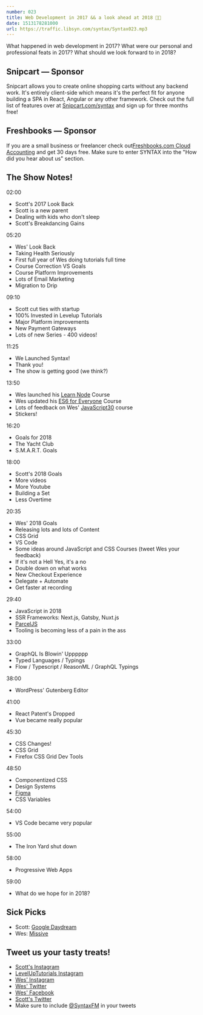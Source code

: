 ```yaml
---
number: 023
title: Web Development in 2017 && a look ahead at 2018 🍾🍷
date: 1513178281000
url: https://traffic.libsyn.com/syntax/Syntax023.mp3
---
```


What happened in web development in 2017? What were our personal and professional feats in 2017? What should we look forward to in 2018?

## Snipcart — Sponsor

Snipcart allows you to create online shopping carts without any backend work. It's entirely client-side which means it's the perfect fit for anyone building a SPA in React, Angular or any other framework. Check out the full list of features over at [Snipcart.com/syntax](https://snipcart.com/syntax?utm_source=syntax&utm_medium=podcast&utm_campaign=syntax1) and sign up for three months free!

## Freshbooks — Sponsor

If you are a small business or freelancer check out[Freshbooks.com Cloud Accounting](https://freshbooks.com/syntax) and get 30 days free. Make sure to enter SYNTAX into the "How did you hear about us" section.

## The Show Notes!

02:00

* Scott's 2017 Look Back
* Scott is a new parent
* Dealing with kids who don't sleep
* Scott's Breakdancing Gains

05:20

* Wes' Look Back
* Taking Health Seriously
* First full year of Wes doing tutorials full time
* Course Correction VS Goals
* Course Platform Improvements
* Lots of Email Marketing
* Migration to Drip

09:10

* Scott cut ties with startup
* 100% Invested in Levelup Tutorials
* Major Platform improvements
* New Payment Gateways
* Lots of new Series - 400 videos!

11:25

* We Launched Syntax!
* Thank you!
* The show is getting good (we think?)

13:50

* Wes launched his [Learn Node](https://LearnNode.com) Course
* Wes updated his [ES6 for Everyone](https://ES6.io) Course
* Lots of feedback on Wes' [JavaScript30](https://JavaSCript30.com) course
* Stickers!

16:20

* Goals for 2018
* The Yacht Club
* S.M.A.R.T. Goals

18:00

* Scott's 2018 Goals
* More videos
* More Youtube
* Building a Set
* Less Overtime

20:35

* Wes' 2018 Goals
* Releasing lots and lots of Content
* CSS Grid
* VS Code
* Some ideas around JavaScript and CSS Courses (tweet Wes your feedback)
* If it's not a Hell Yes, it's a no
* Double down on what works
* New Checkout Experience
* Delegate + Automate
* Get faster at recording

29:40

* JavaScript in 2018
* SSR Frameworks: Next.js, Gatsby, Nuxt.js
* [ParcelJS](https://parceljs.org/)
* Tooling is becoming less of a pain in the ass

33:00

* GraphQL Is Blowin' Upppppp
* Typed Languages / Typings
* Flow / Typescript / ReasonML / GraphQL Typings

38:00

* WordPress' Gutenberg Editor

41:00

* React Patent's Dropped
* Vue became really popular

45:30

* CSS Changes!
* CSS Grid
* Firefox CSS Grid Dev Tools

48:50

* Componentized CSS
* Design Systems
* [Figma](https://figma.io)
* CSS Variables

54:00

* VS Code became very popular

55:00

* The Iron Yard shut down

58:00

* Progressive Web Apps

59:00

* What do we hope for in 2018?

## Sick Picks
* Scott: [Google Daydream](https://vr.google.com/daydream/)
* Wes: [Missive](http://missiveapp.com)

## Tweet us your tasty treats!
* [Scott's Instagram](https://www.instagram.com/stolinski/)
* [LevelUpTutorials Instagram](https://www.instagram.com/LevelUpTutorials/)
* [Wes' Instagram](https://www.instagram.com/wesbos/)
* [Wes' Twitter](https://twitter.com/wesbos)
* [Wes' Facebook](https://www.facebook.com/wesbos.developer)
* [Scott's Twitter](https://twitter.com/stolinski)
* Make sure to include [@SyntaxFM](https://twitter.com/SyntaxFM) in your tweets
